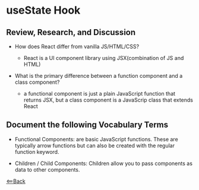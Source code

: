 # useState Hook

## Review, Research, and Discussion

- How does React differ from vanilla JS/HTML/CSS?

  - React is a UI component library using JSX(combination of JS and HTML)

- What is the primary difference between a function component and a class component?

  - a functional component is just a plain JavaScript function that returns JSX, but a class component is a JavaScrip class that extends React

## Document the following Vocabulary Terms

- Functional Components: are basic JavaScript functions. These are typically arrow functions but can also be created with the regular function keyword.


- Children / Child Components: Children allow you to pass components as data to other components.



[<==Back](README.md)